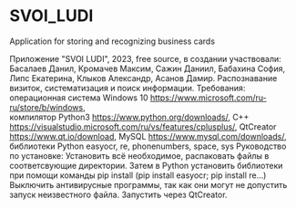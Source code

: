 # SVOI_LUDI
Application for storing and recognizing business cards


Приложение "SVOI LUDI", 2023, free source, в создании участвовали: Басалаев Данил, Кромачев Максим, Сажин Даниил, Бабахина София, Липс Екатерина, Клыков Александр, Асанов Дамир.
Распознавание визиток, систематизация и поиск информации.
Требования:
 операционная система Windows 10 https://www.microsoft.com/ru-ru/store/b/windows,  
 компилятор Python3 https://www.python.org/downloads/,
 C++ https://visualstudio.microsoft.com/ru/vs/features/cplusplus/,
 QtCreator https://www.qt.io/download,
 MySQL https://www.mysql.com/downloads/,
 библиотеки Python easyocr, re, phonenumbers, space, sys
Руководство по установке: Установить всё необходимое, распаковать файлы в соответсвующие директории.
Затем в Python установить библиотеки при помощи команды pip install (pip install easyocr; pip install re...)
Выключить антивирусные программы, так как они могут не допустить запуск неизвестного файла.
Запустить через QtCreator. 